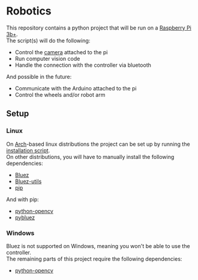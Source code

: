 # Robotics

This repository contains a python project that will be run on
a [Raspberry Pi 3b+](https://www.raspberrypi.com/products/raspberry-pi-3-model-b-plus/). <br>
The script(s) will do the following:

- Control the [camera](https://www.raspberrypi.com/products/camera-module-v2/) attached to the pi
- Run computer vision code
- Handle the connection with the controller via bluetooth

And possible in the future:

- Communicate with the Arduino attached to the pi
- Control the wheels and/or robot arm

## Setup

### Linux

On [Arch](https://archlinux.org/)-based linux distributions the project can be set up by running
the [installation script](install%20deps.sh). <br>
On other distributions, you will have to manually install the following dependencies:

- [Bluez](https://archlinux.org/packages/extra/x86_64/bluez/)
- [Bluez-utils](https://archlinux.org/packages/extra/x86_64/bluez-utils/)
- [pip](https://archlinux.org/packages/extra/any/python-pip/)

And with pip:

- [python-opencv](https://pypi.org/project/opencv-python/)
- [pybluez](git+https://github.com/pybluez/pybluez)

### Windows

Bluez is not supported on Windows, meaning you won't be able to use the controller. <br>
The remaining parts of this project require the following dependencies:

- [python-opencv](https://pypi.org/project/opencv-python/)
